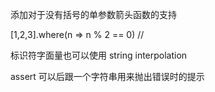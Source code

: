 添加对于没有括号的单参数箭头函数的支持

[1,2,3].where(n => n % 2 == 0) //

标识符字面量也可以使用 string interpolation

assert 可以后跟一个字符串用来抛出错误时的提示
